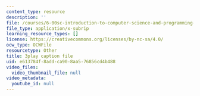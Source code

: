 ```yaml
---
content_type: resource
description: ''
file: /courses/6-00sc-introduction-to-computer-science-and-programming-spring-2011/e613784f8addca908aa576856cd4b488_7BpomdjZ_Os.srt
file_type: application/x-subrip
learning_resource_types: []
license: https://creativecommons.org/licenses/by-nc-sa/4.0/
ocw_type: OCWFile
resourcetype: Other
title: 3play caption file
uid: e613784f-8add-ca90-8aa5-76856cd4b488
video_files:
  video_thumbnail_file: null
video_metadata:
  youtube_id: null
---
```


